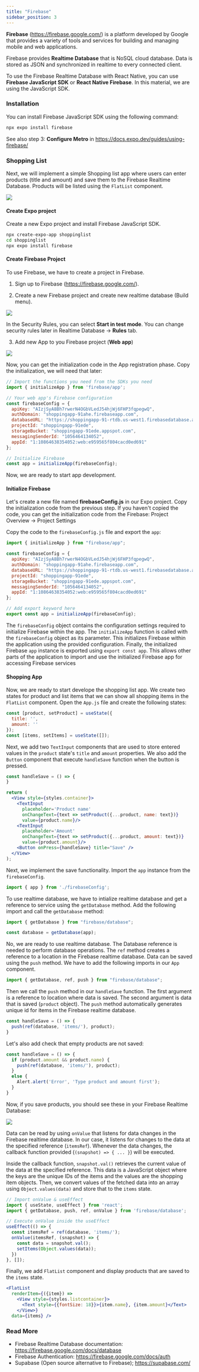 ```yaml
---
title: "Firebase"
sidebar_position: 3
---
```

**Firebase** (https://firebase.google.com/) is a platform developed by Google that provides a variety of tools and services for building and managing mobile and web applications. 

Firebase provides **Realtime Database** that is NoSQL cloud database. Data is stored as JSON and synchronized in realtime to every connected client. 

To use the Firebase Realtime Database with React Native, you can use **Firebase JavaScript SDK** or **React Native Firebase**. In this material, we are using the JavaScript SDK.
### Installation
You can install Firebase JavaScript SDK using the following command:
```bash
npx expo install firebase
```
See also step 3: **Configure Metro** in https://docs.expo.dev/guides/using-firebase/
### Shopping List
Next, we will implement a simple Shopping list app where users can enter products (title and amount) and save them to the Firebase Realtime Database. Products will be listed using the `FlatList` component. 

![](img/shoppinglist.png)

#### Create Expo project
Create a new Expo project and install Firebase JavaScript SDK.

```bash
npx create-expo-app shoppinglist
cd shoppinglist
npx expo install firebase
```

#### Create Firebase Project
To use Firebase, we have to create a project in Firebase.

1. Sign up to Firebase (https://firebase.google.com/).

2. Create a new Firebase project and create new realtime database (Build menu).

![](img/firebase_app.png) 

In the Security Rules, you can select **Start in test mode**. You can change security rules later in Realtime Database -> **Rules** tab.

3. Add new App to you Firebase project (**Web app**) 

![](img/firebase_app2.png) 

Now, you can get the initialization code in the App registration phase. Copy the initialization, we will need that later:

```js
// Import the functions you need from the SDKs you need
import { initializeApp } from 'firebase/app';

// Your web app's Firebase configuration
const firebaseConfig = {
  apiKey: "AIzjSyA8Bh7rwerN4OGbVLedJ54hjWj6FHP3fqpegwQ",
  authDomain: "shoppingapp-91ahe.firebaseapp.com",
  databaseURL: "https://shoppingapp-91-rtdb.us-west1.firebasedatabase.app",
  projectId: "shoppingapp-91ede",
  storageBucket: "shoppingapp-91ede.appspot.com",
  messagingSenderId: "1056464134052",
  appId: "1:10864638354052:web:e959565f804cacd0ed691"
};

// Initialize Firebase
const app = initializeApp(firebaseConfig);
```
Now, we are ready to start app development.

#### Initialize Firebase

Let's create a new file named **firebaseConfig.js** in our Expo project. Copy the initialization code from the previous step. If you haven't copied the code, you can get the initialization code from the Firebase: Project Overview -> Project Settings

Copy the code to the `firebaseConfig.js` file and export the `app`:

```js title="firebaseConfig.js
import { initializeApp } from "firebase/app";

const firebaseConfig = {
  apiKey: "AIzjSyA8Bh7rwerN4OGbVLedJ54hjWj6FHP3fqpegwQ",
  authDomain: "shoppingapp-91ahe.firebaseapp.com",
  databaseURL: "https://shoppingapp-91-rtdb.us-west1.firebasedatabase.app",
  projectId: "shoppingapp-91ede",
  storageBucket: "shoppingapp-91ede.appspot.com",
  messagingSenderId: "1056464134052",
  appId: "1:10864638354052:web:e959565f804cacd0ed691"
};

// Add export keyword here
export const app = initializeApp(firebaseConfig);
```

The `firebaseConfig` object contains the configuration settings required to initialize Firebase within the app. The `initializeApp` function is called with the `firebaseConfig` object as its parameter. This initializes Firebase within the application using the provided configuration. Finally, the initialized Firebase `app` instance is exported using `export const app`. This allows other parts of the application to import and use the initialized Firebase app for accessing Firebase services

#### Shopping App
Now, we are ready to start develope the shopping list app. We create two states for product and list items that we can show all shopping items in the `FlatList` component. Open the `App.js` file and create the following states:
```js title="App.js"
const [product, setProduct] = useState({
  title: '',
  amount: ''
});
const [items, setItems] = useState([]);
```
Next, we add two `TextInput` components that are used to store entered values in the `product` state's `title` and `amount` properties. We also add the `Button` component that execute `handleSave` function when the button is pressed.

```jsx title="App.js"
const handleSave = () => {
}

return (  
  <View style={styles.container}>
    <TextInput 
      placeholder='Product name' 
      onChangeText={text => setProduct({...product, name: text})}
      value={product.name}/>  
    <TextInput 
      placeholder='Amount' 
      onChangeText={text => setProduct({...product, amount: text})}
      value={product.amount}/>   
    <Button onPress={handleSave} title="Save" /> 
  </View>
);
```
Next, we implement the save functionality. Import the `app` instance from the `firebaseConfig`.
```js title="App.js"
import { app } from './firebaseConfig';
```
To use realtime database, we have to intialize realtime database and get a reference to service using the `getDatabase` method. Add the following import and call the `getDatabase` method:
```js title ="App.js"
import { getDatabase } from "firebase/database";

const database = getDatabase(app);
```
No, we are ready to use realtime database. The Database reference is needed to perform database operations. The `ref` method creates a reference to a location in the Firebase realtime database. Data can be saved using the `push` method. We have to add the following imports in our `App` component. 
```js title ="App.js"
import { getDatabase, ref, push } from "firebase/database";
```
 Then we call the `push` method in our `handleSave` function. The first argument is a reference to location where data is saved. The second argument is data that is saved (`product` object). The `push` method automatically generates unique id for items in the Firebase realtime database.

```js
const handleSave = () => {
  push(ref(database, 'items/'), product); 
}
```
Let's also add check that empty products are not saved:
```js
const handleSave = () => {
  if (product.amount && product.name) {
    push(ref(database, 'items/'), product);
  }
  else {
    Alert.alert('Error', 'Type product and amount first');
  }
}
```
Now, if you save products, you should see these in your Firebase Realtime Database:

![](img/items_collection.png)

Data can be read by using `onValue` that listens for data changes in the Firebase realtime database. In our case, it listens for changes to the data at the specified reference (`itemsRef`). Whenever the data changes, the callback function provided (`(snapshot) => { ... }`) will be executed. 

Inside the callback function, `snapshot.val()` retrieves the current value of the data at the specified reference. This data is a JavaScript object where the keys are the unique IDs of the items and the values are the shopping item objects. Then, we convert values of the fetched data into an array using `Object.values(data)` and store that to the `items` state.
```js title="App.js"
// Import onValue & useEffect
import { useState, useEffect } from 'react';
import { getDatabase, push, ref, onValue } from 'firebase/database';

// Execute onValue inside the useEffect
useEffect(() => {
  const itemsRef = ref(database, 'items/');
  onValue(itemsRef, (snapshot) => {
    const data = snapshot.val();
    setItems(Object.values(data));
  })
}, []);
```
Finally, we add `FlatList` component and display products that are saved to the `items` state.
```jsx title="App.js"
<FlatList 
  renderItem={({item}) => 
    <View style={styles.listcontainer}>
      <Text style={{fontSize: 18}}>{item.name}, {item.amount}</Text>
    </View>} 
  data={items} />      
```

### Read More
- Firebase Realtime Database documentation: https://firebase.google.com/docs/database
- Firebase Authentication: https://firebase.google.com/docs/auth
- Supabase (Open source alternative to Firebase); https://supabase.com/ 
